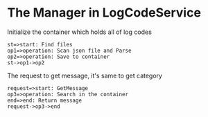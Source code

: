 # The Manager in LogCodeService

Initialize the container which holds all of log codes

```flow
st=>start: Find files
op1=>operation: Scan json file and Parse
op2=>operation: Save to container
st->op1->op2

```

The request to get message, it's same to get category

```flow
request=>start: GetMessage
op3=>operation: Search in the container
end=>end: Return message
request->op3->end
```



```

```





